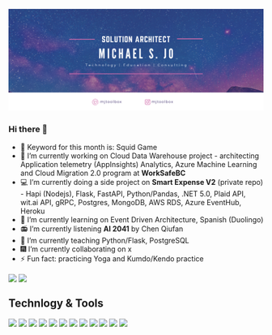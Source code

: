 [![Header](https://github.com/mjtoolbox/mjtoolbox/blob/main/githubimg2.png "Header")](https://mjtoolbox.wordpress.com/)

### Hi there 👋
- 🔑 Keyword for this month is: Squid Game
- 🔭 I’m currently working on Cloud Data Warehouse project - architecting Application telemetry (AppInsights) Analytics, Azure Machine Learning and Cloud Migration 2.0 program at **WorkSafeBC**
- 💻 I’m currently doing a side project on **Smart Expense V2** (private repo) - Hapi (Nodejs), Flask, FastAPI, Python/Pandas, .NET 5.0, Plaid API, wit.ai API, gRPC, Postgres, MongoDB, AWS RDS, Azure EventHub, Heroku
- 🌱 I’m currently learning on Event Driven Architecture, Spanish (Duolingo)
- 📻 I’m currently listening **AI 2041** by Chen Qiufan
- 📝 I’m currently teaching Python/Flask, PostgreSQL
- 🎆 I’m currently collaborating on x
- ⚡ Fun fact: practicing Yoga and Kumdo/Kendo practice

<img align="center" src="https://github-readme-stats.vercel.app/api/top-langs/?username=mjtoolbox&langs_count=10"/>
<img align="center" src="https://github-readme-stats.vercel.app/api?username=mjtoolbox&theme=dracula" />


## Technlogy & Tools
![](https://img.shields.io/badge/Code-Java-informational?style=flat&logoColor=white&color=2bbc8a)
![](https://img.shields.io/badge/Code-Javascript-informational?style=flat&logoColor=white&color=2bbc8a)
![](https://img.shields.io/badge/Code-Python-informational?style=flat&logoColor=white&color=2bbc8a)
![](https://img.shields.io/badge/Frame-Spring-informational?style=flat&logoColor=white&color=2bbc8a)
![](https://img.shields.io/badge/Frame-React-informational?style=flat&logoColor=white&color=2bbc8a)
![](https://img.shields.io/badge/Frame-ReactNative-informational?style=flat&logoColor=white&color=2bbc8a)
![](https://img.shields.io/badge/Frame-Flask-informational?style=flat&logoColor=white&color=2bbc8a)
![](https://img.shields.io/badge/Tool-Docker-informational?style=flat&logoColor=white&color=2bbc8a)
![](https://img.shields.io/badge/DB-PostgreSQL-informational?style=flat&logoColor=white&color=2bbc8a)
![](https://img.shields.io/badge/DB-MongoDB-informational?style=flat&logoColor=white&color=2bbc8a)
![](https://img.shields.io/badge/Cloud-Azure-informational?style=flat&logoColor=white&color=2bbc8a)
![](https://img.shields.io/badge/Cloud-Heroku-informational?style=flat&logoColor=white&color=2bbc8a)


